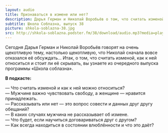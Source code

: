 ```yaml
---
layout: audio
title: Признаваться в измене или нет?
description: Дарья Герман и Николай Воробьёв о том, что считать изменой, как к ней относиться и стоит ли её скрывать.
subtitle: Школа Соблазна, выпуск 38
picture: shkola-soblazna-38.jpg
src: http://shkola-soblazna.podster.fm/38/download/audio.mp3?media=player
---
```


Сегодня Дарья Герман и Николай Воробьёв говорят на очень щекотливую тему, настолько щекотливую, что Николай сначала вовсе отказался её обсуждать... Итак, о том, что считать изменой, как к ней относиться и стоит ли её скрывать, вы узнаете из очередного выпуска программы «Школа соблазна».

**В подкасте:**

— Что считать изменой и как к ней можно относиться?  
— Мужчине важно чувствовать свободу, а женщине — нравится принадлежать.  
— Рассказывать или нет — это вопрос совести и данных друг другу обещаний?  
— В каких случаях мужчина не рассказывает об измене.  
— Что будет, если научиться договариваться друг с другом?  
— Как всегда находиться в состоянии влюблённости и что это даёт?   
